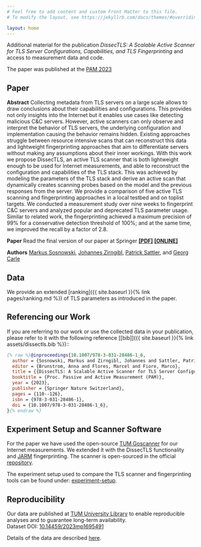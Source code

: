 ```yaml
---
# Feel free to add content and custom Front Matter to this file.
# To modify the layout, see https://jekyllrb.com/docs/themes/#overriding-theme-defaults

layout: home
---
```



Additional material for the publication *DissecTLS: A Scalable Active Scanner for TLS Server Configurations, Capabilities, and TLS Fingerprinting* and access to measurement data and code.

The paper was published at the [PAM 2023](https://pam2023.networks.imdea.org/) 

## Paper

**Abstract** Collecting metadata from TLS servers on a large scale allows to draw conclusions about their capabilities and configurations.
This provides not only insights into the Internet but it enables use cases like detecting malicious C&C servers.
However, active scanners can only observe and interpret the behavior of TLS servers, the underlying configuration and implementation causing the behavior remains hidden.
Existing approaches struggle between resource intensive scans that can reconstruct this data and lightweight fingerprinting approaches that aim to differentiate servers without making any assumptions about their inner workings.
With this work we propose DissecTLS, an active TLS scanner that is both lightweight enough to be used for Internet measurements, and able to reconstruct the configuration and capabilities of the TLS stack.
This was achieved by modeling the parameters of the TLS stack and derive an active scan that dynamically creates scanning probes based on the model and the previous responses from the server.
We provide a comparison of five active TLS scanning and fingerprinting approaches in a local testbed and on toplist targets. 
We conducted a measurement study over nine weeks to fingerprint C&C servers and analyzed popular and deprecated TLS parameter usage.
Similar to related work, the fingerprinting achieved a maximum precision of 99% for a conservative detection threshold of 100%; and at the same time, we improved the recall by a factor of 2.8.

**Paper** Read the final version of our paper at Springer **[[PDF]](https://link.springer.com/content/pdf/10.1007/978-3-031-28486-1_6.pdf)** **[[ONLINE]](https://link.springer.com/chapter/10.1007/978-3-031-28486-1_6)**

**Authors** [Markus Sosnowski](https://net.in.tum.de/~sosnowski), [Johannes Zirngibl](https://net.in.tum.de/~zirngibl), [Patrick Sattler](https://net.in.tum.de/~sattler), and [Georg Carle](https://net.in.tum.de/~carle)

## Data

We provide an extended [ranking]({{ site.baseurl }}{% link pages/ranking.md %}) of TLS parameters as introduced in the paper.

## Referencing our Work

If you are referring to our work or use the collected data in your publication, please refer to it with the following reference [[bib]]({{ site.baseurl }}{% link assets/dissectls.bib %})::

```bib
{% raw %}@inproceedings{10.1007/978-3-031-28486-1_6,
  author = {Sosnowski, Markus and Zirngibl, Johannes and Sattler, Patrick and Carle, Georg},
  editor = {Brunstrom, Anna and Flores, Marcel and Fiore, Marco},
  title = {{DissecTLS: A Scalable Active Scanner for TLS Server Configurations, Capabilities, and TLS Fingerprinting}},
  booktitle = {Proc. Passive and Active Measurement (PAM)},
  year = {2023},
  publisher = {Springer Nature Switzerland},
  pages = {110--126},
  isbn = {978-3-031-28486-1},
  doi = {10.1007/978-3-031-28486-1_6},
}{% endraw %}
```


## Experiment Setup and Scanner Software

For the paper we have used the open-source [TUM Goscanner](https://github.com/tumi8/goscanner) for our Internet measurements. We extended it with the DissecTLS functionality and [JARM](https://github.com/salesforce/jarm) fingerprinting.
The scanner is open-sourced in the official [repository](https://github.com/tumi8/goscanner).

The experiment setup used to compare the TLS scanner and fingerprinting tools can be found under: [experiment-setup](https://github.com/dissectls/experiment-setup).


## Reproducibility

Our data are published at [TUM University Library](https://mediatum.ub.tum.de/1695491) to enable reproducible analyses and to guarantee long-term availability.<br>
Dataset DOI: [10.14459/2023mp1695491](https://doi.org/10.14459/2023mp1695491)

Details of the data are described [here](/data/).
